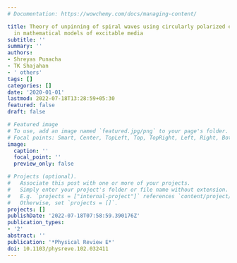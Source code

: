```yaml
---
# Documentation: https://wowchemy.com/docs/managing-content/

title: Theory of unpinning of spiral waves using circularly polarized electric fields
  in mathematical models of excitable media
subtitle: ''
summary: ''
authors:
- Shreyas Punacha
- TK Shajahan
- ' others'
tags: []
categories: []
date: '2020-01-01'
lastmod: 2022-07-18T13:28:59+05:30
featured: false
draft: false

# Featured image
# To use, add an image named `featured.jpg/png` to your page's folder.
# Focal points: Smart, Center, TopLeft, Top, TopRight, Left, Right, BottomLeft, Bottom, BottomRight.
image:
  caption: ''
  focal_point: ''
  preview_only: false

# Projects (optional).
#   Associate this post with one or more of your projects.
#   Simply enter your project's folder or file name without extension.
#   E.g. `projects = ["internal-project"]` references `content/project/deep-learning/index.md`.
#   Otherwise, set `projects = []`.
projects: []
publishDate: '2022-07-18T07:58:59.390176Z'
publication_types:
- '2'
abstract: ''
publication: '*Physical Review E*'
doi: 10.1103/physreve.102.032411
---
```

